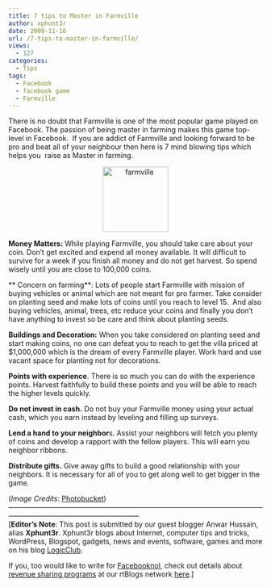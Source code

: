 ```yaml
---
title: 7 tips to Master in Farmville
author: xphunt3r
date: 2009-11-16
url: /7-tips-to-master-in-farmville/
views:
  - 127
categories:
  - Tips
tags:
  - Facebook
  - facebook game
  - Farmville
---
```

There is no doubt that Farmville is one of the most popular game played on Facebook. The passion of being master in farming makes this game top-level in Facebook.  If you are addict of Farmville and looking forward to be pro and beat all of your neighbour then here is 7 mind blowing tips which helps you  raise as Master in farming.

<p style="text-align: center">
  <img class="size-full  aligncenter wp-image-54237" src="http://cdn.devilsworkshop.org/files/2009/11/farmville.png" alt="farmville" width="130" height="130" />
</p>

**Money Matters:** While playing Farmville, you should take care about your coin. Don&#8217;t get excited and expend all money available. It will difficult to survive for a week if you finish all money and do not get harvest. So spend wisely until you are close to 100,000 coins.

** Concern on farming**: Lots of people start Farmville with mission of buying vehicles or animal which are not meant for pro farmer. Take consider on planting seed and make lots of coins until you reach to level 15.  And also buying vehicles, animal, trees, etc reduce your coins and finally you don&#8217;t have anything to invest so be care and think about planting seeds.

**Buildings and Decoration:** When you take considered on planting seed and start making coins, no one can defeat you to reach to get the villa priced at $1,000,000 which is the dream of every Farmville player. Work hard and use vacant space for planting not for decorations.

**Points with experience**. There is so much you can do with the experience points. Harvest faithfully to build these points and you will be able to reach the higher levels quickly.

**Do not invest in cash.** Do not buy your Farmville money using your actual cash, which you earn instead by leveling and filling up surveys.

**Lend a hand to your neighbor**s. Assist your neighbors will fetch you plenty of coins and develop a rapport with the fellow players. This will earn you neighbor ribbons.

**Distribute gifts.** Give away gifts to build a good relationship with your neighbors. It is necessary for all of you to get along well to get bigger in the game.

(*Image Credits*: <a href="http://media.photobucket.com" onclick="_gaq.push(['_trackEvent', 'outbound-article', 'http://media.photobucket.com', 'Photobucket']);" >Photobucket</a>)  
&#8212;&#8212;&#8212;&#8212;&#8212;&#8212;&#8212;&#8212;&#8212;&#8212;&#8212;&#8212;&#8212;&#8212;&#8212;&#8212;&#8212;&#8212;&#8212;&#8212;&#8212;&#8212;&#8212;&#8212;&#8212;&#8212;&#8212;&#8212;&#8212;&#8212;&#8212;&#8212;&#8212;&#8212;&#8212;&#8212;&#8212;&#8212;&#8212;&#8212;&#8212;&#8212;&#8212;&#8212;&#8212;&#8212;&#8212;&#8212;&#8212;&#8212;&#8212;&#8212;&#8212;&#8212;&#8211;  
[**Editor&#8217;s Note**: This post is submitted by our guest blogger Anwar Hussain, alias **Xphunt3r**. Xphunt3r blogs about Internet, computer tips and tricks, WordPress, Blogspot, gadgets, news and events, software, games and more on his blog <a href="http://logicclub.com" onclick="_gaq.push(['_trackEvent', 'outbound-article', 'http://logicclub.com', 'LogicClub']);" >LogicClub</a>.

If you, too would like to write for <a href="http://www.facebooknol.com/" onclick="_gaq.push(['_trackEvent', 'outbound-article', 'http://www.facebooknol.com/', 'Facebooknol']);" >Facebooknol</a>, check out details about [revenue sharing programs][1] at our rtBlogs network <a href="http://rtblogs.com/join/" onclick="_gaq.push(['_trackEvent', 'outbound-article', 'http://rtblogs.com/join/', 'here']);" >here</a>.]

 [1]: http://devilsworkshop.org/join-dw/
